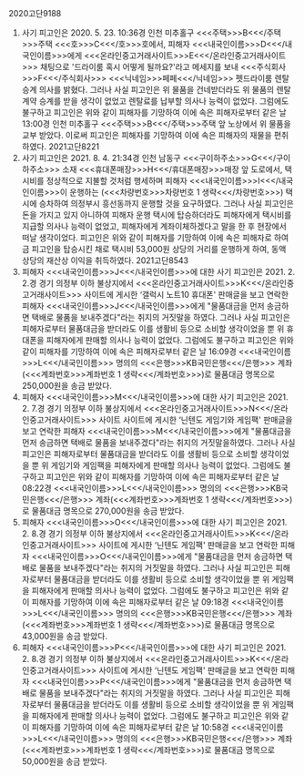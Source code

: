 2020고단9188
1. 사기
피고인은 2020. 5. 23. 10:36경 인천 미추홀구 <<<주택>>>B<<</주택>>>주택 <<<호>>>C<<</호>>>호에서, 피해자 <<<내국인이름>>>D<<</내국인이름>>>에게 <<<온라인중고거래사이트>>>E<<</온라인중고거래사이트>>> 채팅으로 '드라이룸 혹시 어떻게 될까요?'라고 메세지를 보내 <<<주식회사>>>F<<</주식회사>>> <<<닉네임>>>페페<<</닉네임>>> 펫드라이룸  렌탈 승계 의사를 밝혔다.
그러나 사실 피고인은 위 물품을 건네받더라도 위 물품의 렌탈 계약 승계를 받을 생각이 없었고 렌탈료를 납부할 의사나 능력이 없었다.
그럼에도 불구하고 피고인은 위와 같이 피해자를 기망하여 이에 속은 피해자로부터 같은 날 13:00경 인천 미추홀구 <<<주택>>>B<<</주택>>>주택 앞 노상에서 위 물품을 교부 받았다.
이로써 피고인은 피해자를 기망하여 이에 속은 피해자의 재물을 편취하였다.
2021고단8221
2. 사기
피고인은 2021. 8. 4. 21:34경 인천 남동구 <<<구이하주소>>>G<<</구이하주소>>> 소재 <<<휴대폰매장>>>H<<</휴대폰매장>>>매장 앞 도로에서, 택시비를 정상적으로 지불할 것처럼 행세하며 피해자 <<<내국인이름>>>I<<</내국인이름>>>이 운행하는 (<<<차량번호>>>차량번호 1 생략<<</차량번호>>>) 택시에 승차하여 의정부시 흥선동까지 운행할 것을 요구하였다.
그러나 사실 피고인은 돈을 가지고 있지 아니하여 피해자 운행 택시에 탑승하더라도 피해자에게 택시비를 지급할 의사나 능력이 없었고, 피해자에게 계좌이체하겠다고 말을 한 후 현장에서 떠날 생각이었다.
피고인은 위와 같이 피해자를 기망하여 이에 속은 피해자로 하여금 피고인을 탑승시킨 채로 택시비 53,000원 상당의 거리를 운행하게 하여, 동액 상당의 재산상 이익을 취득하였다.
2021고단8543
3. 피해자 <<<내국인이름>>>J<<</내국인이름>>>에 대한 사기
피고인은 2021. 2. 2.경 경기 의정부 이하 불상지에서 <<<온라인중고거래사이트>>>K<<</온라인중고거래사이트>>> 사이트에 게시한 ‘갤럭시 노트10 휴대폰' 판매글을 보고 연락한 피해자 <<<내국인이름>>>J<<</내국인이름>>>에게 "물품대금을 먼저 송금하면 택배로 물품을 보내주겠다"라는 취지의 거짓말을 하였다.
그러나 사실 피고인은 피해자로부터 물품대금을 받더라도 이를 생활비 등으로 소비할 생각이었을 뿐 위 휴대폰을 피해자에게 판매할 의사나 능력이 없었다.
그럼에도 불구하고 피고인은 위와 같이 피해자를 기망하여 이에 속은 피해자로부터 같은 날 16:09경 <<<내국인이름>>>L<<</내국인이름>>> 명의의 <<<은행>>>KB국민은행<<</은행>>> 계좌(<<<계좌번호>>>계좌번호 1 생략<<</계좌번호>>>)로 물품대금 명목으로 250,000원을 송금 받았다.
4. 피해자 <<<내국인이름>>>M<<</내국인이름>>>에 대한 사기
피고인은 2021. 2. 7.경 경기 의정부 이하 불상지에서 <<<온라인중고거래사이트>>>N<<</온라인중고거래사이트>>> 사이트 사이트에 게시한 ‘닌텐도 게임기와 게임팩' 판매글을 보고 연락한 피해자 <<<내국인이름>>>M<<</내국인이름>>>에게 "물품대금을 먼저 송금하면 택배로 물품을 보내주겠다"라는 취지의 거짓말을하였다.
그러나 사실 피고인은 피해자로부터 물품대금을 받더라도 이를 생활비 등으로 소비할 생각이었을 뿐 위 게임기와 게임팩을 피해자에게 판매할 의사나 능력이 없었다.
그럼에도 불구하고 피고인은 위와 같이 피해자를 기망하여 이에 속은 피해자로부터 같은 날 08:22경 <<<내국인이름>>>L<<</내국인이름>>> 명의의 <<<은행>>>KB국민은행<<</은행>>> 계좌(<<<계좌번호>>>계좌번호 1 생략<<</계좌번호>>>)로 물품대금 명목으로 270,000원을 송금 받았다.
5. 피해자 <<<내국인이름>>>O<<</내국인이름>>>에 대한 사기
피고인은 2021. 2. 8.경 경기 의정부 이하 불상지에서 <<<온라인중고거래사이트>>>K<<</온라인중고거래사이트>>> 사이트에 게시한 ‘닌텐도 게임팩' 판매글을 보고 연락한 피해자 <<<내국인이름>>>O<<</내국인이름>>>에게 "물품대금을 먼저 송금하면 택배로 물품을 보내주겠다"라는 취지의 거짓말을 하였다.
그러나 사실 피고인은 피해자로부터 물품대금을 받더라도 이를 생활비 등으로 소비할 생각이었을 뿐 위 게임팩을 피해자에게 판매할 의사나 능력이 없었다.
그럼에도 불구하고 피고인은 위와 같이 피해자를 기망하여 이에 속은 피해자로부터 같은 날 09:18경 <<<내국인이름>>>L<<</내국인이름>>> 명의의 <<<은행>>>KB국민은행<<</은행>>> 계좌(<<<계좌번호>>>계좌번호 1 생략<<</계좌번호>>>)로 물품대금 명목으로 43,000원을 송금 받았다.
6. 피해자 <<<내국인이름>>>P<<</내국인이름>>>에 대한 사기
피고인은 2021. 2. 8.경 경기 의정부 이하 불상지에서 <<<온라인중고거래사이트>>>K<<</온라인중고거래사이트>>> 사이트에 게시한 ‘닌텐도 게임팩' 판매글을 보고 연락한 피해자 <<<내국인이름>>>P<<</내국인이름>>>에게 "물품대금을 먼저 송금하면 택배로 물품을 보내주겠다"라는 취지의 거짓말을 하였다.
그러나 사실 피고인은 피해자로부터 물품대금을 받더라도 이를 생활비 등으로 소비할 생각이었을 뿐 위 게임팩을 피해자에게 판매할 의사나 능력이 없었다.
그럼에도 불구하고 피고인은 위와 같이 피해자를 기망하여 이에 속은 피해자로부터 같은 날 10:58경 <<<내국인이름>>>L<<</내국인이름>>> 명의의 <<<은행>>>KB국민은행<<</은행>>> 계좌(<<<계좌번호>>>계좌번호 1 생략<<</계좌번호>>>)로 물품대금 명목으로 50,000원을 송금 받았다.
